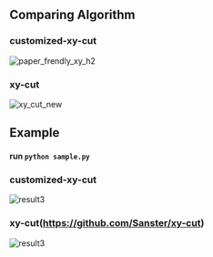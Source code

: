 ## Comparing Algorithm
### customized-xy-cut
![paper_frendly_xy_h2](https://github.com/Windowline/customized-xy-cut/assets/17508384/ea80fc70-2d33-45a5-9897-c2a067e0d036)

### xy-cut
![xy_cut_new](https://github.com/Windowline/customized-xy-cut/assets/17508384/fa6f3a5b-2177-4927-88f8-ac33fe34a51b)


## Example
#### run ```python sample.py```

### customized-xy-cut
![result3](https://github.com/Windowline/customized-xy-cut/assets/17508384/82c1d2fa-17ec-42f7-a7f7-6857abfa09ee)


### xy-cut(https://github.com/Sanster/xy-cut)
![result3](https://github.com/Windowline/customized-xy-cut/assets/17508384/434288a6-b02e-43ef-b380-bc5738c12d63)


